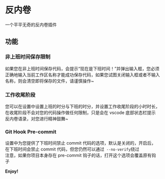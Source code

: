 # 反内卷

一个平平无奇的反内卷插件

## 功能

### 非上班时间保存限制

如果您在非上班时间保存代码，会提示“现在是下班时间！”并弹出输入框，您必须正确地输入当前工作区名称才能成功保存代码，如果您试图关闭输入框或者不输入名称，则会清空即将保存的文件，请谨慎操作~

### 工作收尾阶段

您可以在设置中设置上班的时分与下班的时分，并设置工作收尾阶段的小时时长，在收尾阶段不会对您的代码操作做任何限制，只是会在 vscode 底部状态栏提示反内卷语录，对您进行精神鼓舞~

### Git Hook Pre-commit

设置中为您提供了下班时间禁止 commit 代码的选项，默认是关闭的，开启后，在下班时间会禁止 commit 代码，但您仍然可以通过` --no-verify`绕过<br />
注意，如果你项目本身存在 pre-commit 钩子的话，打开这个选项会覆盖原有钩子

**Enjoy!**
